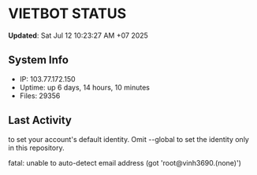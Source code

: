 # VIETBOT STATUS
**Updated**: Sat Jul 12 10:23:27 AM +07 2025

## System Info
- IP: 103.77.172.150
- Uptime: up 6 days, 14 hours, 10 minutes
- Files: 29356

## Last Activity

to set your account's default identity.
Omit --global to set the identity only in this repository.

fatal: unable to auto-detect email address (got 'root@vinh3690.(none)')
